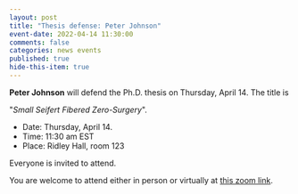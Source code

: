 ```yaml
---
layout: post
title: "Thesis defense: Peter Johnson"
event-date: 2022-04-14 11:30:00
comments: false
categories: news events
published: true
hide-this-item: true
---
```


**Peter Johnson** will defend the Ph.D. thesis on Thursday, April 14.
The title is

"_Small Seifert Fibered Zero-Surgery_".

- Date: Thursday, April 14.
- Time: 11:30 am EST
- Place: Ridley Hall, room 123

Everyone is invited to attend.

You are welcome to attend either in person or virtually at [this zoom link](https://virginia.zoom.us/j/97909712599?pwd=S1lFeUhLeEpjVnBJR1NRTmFxKzZPUT09).
